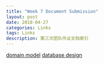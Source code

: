 ```yaml
---
title: "Week 7 Document Submission"
layout: post
date: 2018-04-27
categories: Links
tags: Links
description: 第三次团队作业文档索引
---
```


[domain model](https://github.com/Chun-Ge/documents/blob/master/model-docs/domain-model/domain-model.png)
[database design](https://github.com/Chun-Ge/documents/blob/master/model-docs/database-model.pdf)
